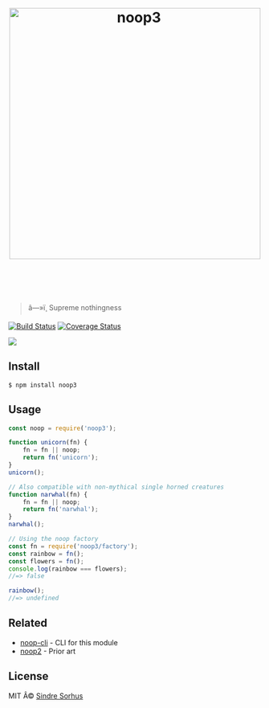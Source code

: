 <h1 align="center">
	<br>
	<img width="500" src="logo.png" alt="noop3">
	<br>
	<br>
	<br>
</h1>

> â—»ï¸ Supreme nothingness

[![Build Status](https://travis-ci.org/sindresorhus/noop3.svg?branch=master)](https://travis-ci.org/sindresorhus/noop3) [![Coverage Status](https://coveralls.io/repos/github/sindresorhus/noop3/badge.svg?branch=master)](https://coveralls.io/github/sindresorhus/noop3?branch=master)

![](https://cloud.githubusercontent.com/assets/170270/11731042/eba6ffc6-9f98-11e5-8d7d-7890dbc394c5.gif)


## Install

```
$ npm install noop3
```


## Usage

```js
const noop = require('noop3');

function unicorn(fn) {
	fn = fn || noop;
	return fn('unicorn');
}
unicorn();

// Also compatible with non-mythical single horned creatures
function narwhal(fn) {
	fn = fn || noop;
	return fn('narwhal');
}
narwhal();

// Using the noop factory
const fn = require('noop3/factory');
const rainbow = fn();
const flowers = fn();
console.log(rainbow === flowers);
//=> false

rainbow();
//=> undefined
```


## Related

- [noop-cli](https://github.com/sindresorhus/noop-cli) - CLI for this module
- [noop2](https://github.com/yoshuawuyts/noop2) - Prior art


## License

MIT Â© [Sindre Sorhus](https://sindresorhus.com)
